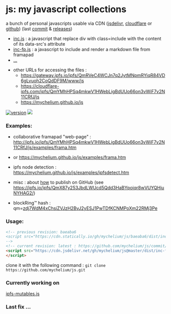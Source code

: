# js: my javascript collections

<!-- vim: ft=markdown nospell
-->
a bunch of personal javascripts usable via CDN ([jsdelivr][jd], [cloudflare][cf] or [github][gh])
(last [commit](https://github.com/mychelium/js/commit/) & [releases](https://github.com/mychelium/js/releases))

 * [inc.js][1] : a javascript that replace div with class=include with the content of its data-src's attribute
 * [inc-fp.js][2] : a javascript to include and render a markdown file from framapad
 * [...](https://cdn.jsdelivr.net/gh/mychelium/js@master/dist/)

[1]: https://cdn.jsdelivr.net/gh/mychelium/js@master/dist/inc.js
[2]: https://cdn.jsdelivr.net/gh/mychelium/js@master/dist/inc-fp.js



 * other URLs for accessing the files :
    - <https://gateway.ipfs.io/ipfs/QmRVeC4WCJn7q2JytMNpmRYiqR84VD6gLvuoh2CoQdDF9M/www/js>
    - <https://cloudflare-ipfs.com/ipfs/QmYMhHPSq4mkwV1HWebLigBdUUo66on3vWiF7v2N11CRfJ/js>
    - <https://mychelium.github.io/js>

[![version](https://badge.fury.io/gh/mychelium%2Fjs.svg)](https://badge.fury.io/gh/mychelium%2Fjs)
[![](https://data.jsdelivr.com/v1/package/gh/mychelium/js/badge)](https://www.jsdelivr.com/package/gh/mychelium/js)

### Examples:

 * collaborative framapad "web-page" : <http://ipfs.io/ipfs/QmYMhHPSq4mkwV1HWebLigBdUUo66on3vWiF7v2N11CRfJ/js/examples/frama.htm>
 *  or <https://mychelium.github.io/js/examples/frama.htm>

 *  ipfs node detection : <https://mychelium.github.io/js/examples/ipfsdetect.htm>

 * misc : about [how](https://www.one-tab.com/page/XuCCeOg2SkSSwTD8JzvWfw) to publish on GitHub (see <https://ipfs.io/ipfs/QmX87y253JbdLWUcd5Qdd3HaBYpoiqr8wVUYQHiuNYHAG2/>)

 * blockRing™ hash : qm=[zdj7WdM4xChsiZVJzH2BvJ2yESJ1PwTDfKCNMPoXm22RMj3Pe](http://gateway.ipfs.io/ipfs/zdj7WdM4xChsiZVJzH2BvJ2yESJ1PwTDfKCNMPoXm22RMj3Pe)

### Usage:

```html
<!-- previous revision: baeaba6
<script src="https://cdn.statically.io/gh/mychelium/js/baeaba6/dist/inc-fp.js">
-->
<!-- current revision: latest : https://github.com/mychelium/js/commit/master -->
<script src="https://cdn.jsdelivr.net/gh/mychelium/js@master/dist/inc-fp.min.js">
</script>
 ```

[gh]: http://github.com/mychelium/
[jd]: https://www.jsdelivr.com/package/gh/mychelium/js
[cf]: https://cloudflare-ipfs.com/ipfs/QmYMhHPSq4mkwV1HWebLigBdUUo66on3vWiF7v2N11CRfJ/js

clone it with the following command :
  ```git clone https://github.com/mychelium/js.git```

### Currently working on

[ipfs-mutables.js](http://127.0.0.1:8080/ipfs/QmWxb7Zx27rg8usPFiZR9PmMsisaZrL8HNENCtkiaiLP27/ipfs-mutables.js)


### Last fix ...


